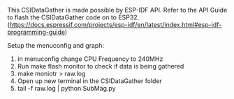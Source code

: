 This CSIDataGather is made possible by ESP-IDF API. Refer to the API Guide to flash the CSIDataGather code on to ESP32. (https://docs.espressif.com/projects/esp-idf/en/latest/index.html#esp-idf-programming-guide)

Setup the menuconfig and graph:
1. in menuconfig change CPU Frequency to 240MHz
2. Run make flash monitor to check if data is being gathered
3. make moniotr > raw.log 
4. Open up new terminal in the CSIDataGather folder
5. tail -f raw.log | python SubMag.py


